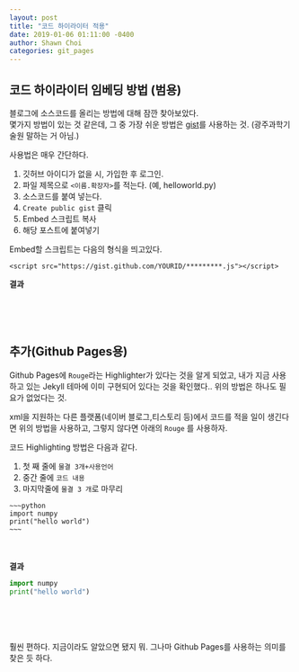 ```yaml
---
layout: post
title: "코드 하이라이터 적용"
date: 2019-01-06 01:11:00 -0400
author: Shawn Choi
categories: git_pages
---
```



코드 하이라이터 임베딩 방법 (범용)
---

블로그에 소스코드를 올리는 방법에 대해 잠깐 찾아보았다.  
몇가지 방법이 있는 것 같은데, 그 중 가장 쉬운 방법은 [gist](https://gist.github.com/)를 사용하는 것.
(광주과학기술원 말하는 거 아님.)

사용법은 매우 간단하다.<br>

1. 깃허브 아이디가 없을 시, 가입한 후 로그인.
2. 파일 제목으로 `<이름.확장자>`를 적는다. (예, helloworld.py)
3. 소스코드를 붙여 넣는다.
4. `Create public gist` 클릭
5. Embed 스크립트 복사
6. 해당 포스트에 붙여넣기



Embed할 스크립트는 다음의 형식을 띄고있다.<br>
```
<script src="https://gist.github.com/YOURID/*********.js"></script>
```

**결과**
<script src="https://gist.github.com/ChoiSeongWoo/6b00e535009963b6d24d84ac79825979.js"></script>

<br>
<br>
<br>


추가(Github Pages용)
---
Github Pages에 `Rouge`라는 Highlighter가 있다는 것을 알게 되었고,
내가 지금 사용하고 있는 Jekyll 테마에 이미 구현되어 있다는 것을 확인했다..
위의 방법은 하나도 필요가 없었다는 것.

xml을 지원하는 다른 플랫폼(네이버 블로그,티스토리 등)에서 코드를 적을 일이 생긴다면 위의 방법을 사용하고,
그렇지 않다면 아래의 `Rouge` 를 사용하자.  

코드 Highlighting 방법은 다음과 같다.

1. 첫 째 줄에 `물결 3개+사용언어`
2. 중간 줄에 `코드 내용`
3. 마지막줄에 `물결 3 개`로 마무리

```
~~~python
import numpy
print("hello world")
~~~
```
<br><br>
**결과**

~~~python
import numpy
print("hello world")
~~~
<br><br><br>


훨씬 편하다.
지금이라도 알았으면 됐지 뭐.
그나마 Github Pages를 사용하는 의미를 찾은 듯 하다.
